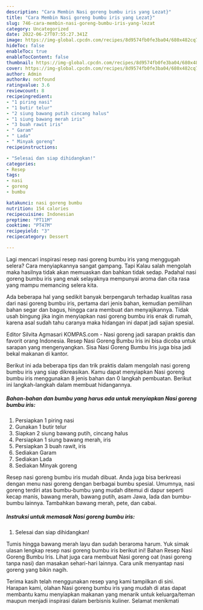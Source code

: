 ```yaml
---
description: "Cara Membin Nasi goreng bumbu iris yang Lezat}"
title: "Cara Membin Nasi goreng bumbu iris yang Lezat}"
slug: 746-cara-membin-nasi-goreng-bumbu-iris-yang-lezat
category: Uncategorized
date: 2022-06-27T07:55:27.341Z
image: https://img-global.cpcdn.com/recipes/8d9574fb0fe3ba04/680x482cq70/nasi-goreng-bumbu-iris-foto-resep-utama.jpg
hideToc: false
enableToc: true
enableTocContent: false
thumbnail: https://img-global.cpcdn.com/recipes/8d9574fb0fe3ba04/680x482cq70/nasi-goreng-bumbu-iris-foto-resep-utama.jpg
cover: https://img-global.cpcdn.com/recipes/8d9574fb0fe3ba04/680x482cq70/nasi-goreng-bumbu-iris-foto-resep-utama.jpg
author: Admin
authorAv: notfound
ratingvalue: 3.6
reviewcount: 8
recipeingredient:
- "1 piring nasi"
- "1 butir telur"
- "2 siung bawang putih cincang halus"
- "1 siung bawang merah iris"
- "3 buah rawit iris"
- " Garam"
- " Lada"
- " Minyak goreng"
recipeinstructions:

- "Selesai dan siap dihidangkan!"
categories:
- Resep
tags:
- nasi
- goreng
- bumbu

katakunci: nasi goreng bumbu 
nutrition: 154 calories
recipecuisine: Indonesian
preptime: "PT11M"
cooktime: "PT47M"
recipeyield: "3"
recipecategory: Dessert

---
```



Lagi mencari inspirasi resep nasi goreng bumbu iris yang menggugah selera? Cara menyiapkannya sangat gampang. Tapi Kalau salah mengolah maka hasilnya tidak akan memuaskan dan bahkan tidak sedap. Padahal nasi goreng bumbu iris yang enak selayaknya mempunyai aroma dan cita rasa yang mampu memancing selera kita.


Ada beberapa hal yang sedikit banyak berpengaruh terhadap kualitas rasa dari nasi goreng bumbu iris, pertama dari jenis bahan, kemudian pemilihan bahan segar dan bagus, hingga cara membuat dan menyajikannya. Tidak usah bingung jika ingin menyiapkan nasi goreng bumbu iris enak di rumah, karena asal sudah tahu caranya maka hidangan ini dapat jadi sajian spesial.

Editor Silvita Agmasari KOMPAS.com - Nasi goreng jadi sarapan praktis dan favorit orang Indonesia. Resep Nasi Goreng Bumbu Iris ini bisa dicoba untuk sarapan yang mengenyangkan. Sisa Nasi Goreng Bumbu Iris juga bisa jadi bekal makanan di kantor.


Berikut ini ada beberapa tips dan trik praktis dalam mengolah nasi goreng bumbu iris yang siap dikreasikan. Kamu dapat menyiapkan Nasi goreng bumbu iris menggunakan 8 jenis bahan dan 0 langkah pembuatan. Berikut ini langkah-langkah dalam membuat hidangannya.

<!--inarticleads1-->

##### Bahan-bahan dan bumbu yang harus ada untuk menyiapkan Nasi goreng bumbu iris:

1. Persiapkan 1 piring nasi
1. Gunakan 1 butir telur
1. Siapkan 2 siung bawang putih, cincang halus
1. Persiapkan 1 siung bawang merah, iris
1. Persiapkan 3 buah rawit, iris
1. Sediakan  Garam
1. Sediakan  Lada
1. Sediakan  Minyak goreng


Resep nasi goreng bumbu iris mudah dibuat. Anda juga bisa berkreasi dengan menu nasi goreng dengan berbagai bumbu spesial. Umumnya, nasi goreng terdiri atas bumbu-bumbu yang mudah ditemui di dapur seperti kecap manis, bawang merah, bawang putih, asam Jawa, lada dan bumbu-bumbu lainnya. Tambahkan bawang merah, pete, dan cabai. 

<!--inarticleads2-->

##### Instruksi untuk memasak Nasi goreng bumbu iris:


1. Selesai dan siap dihidangkan!

Tumis hingga bawang merah layu dan sudah beraroma harum. Yuk simak ulasan lengkap resep nasi goreng bumbu iris berikut ini! Bahan Resep Nasi Goreng Bumbu Iris. Lihat juga cara membuat Nasi goreng oat (nasi goreng tanpa nasi) dan masakan sehari-hari lainnya. Cara unik menyantap nasi goreng yang bikin nagih. 

Terima kasih telah menggunakan resep yang kami tampilkan di sini. Harapan kami, olahan Nasi goreng bumbu iris yang mudah di atas dapat membantu kamu menyiapkan makanan yang menarik untuk keluarga/teman maupun menjadi inspirasi dalam berbisnis kuliner. Selamat menikmati
